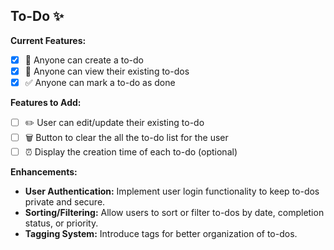 ## To-Do ✨

**Current Features:**

-   [x] 📝 Anyone can create a to-do
-   [x] 👀 Anyone can view their existing to-dos
-   [x] ✅ Anyone can mark a to-do as done

**Features to Add:**

-   [ ] ✏️ User can edit/update their existing to-do
-   [ ] 🗑️ Button to clear the all the to-do list for the user
-   [ ] ⏰ Display the creation time of each to-do (optional)

**Enhancements:**

-   **User Authentication:** Implement user login functionality to keep to-dos private and secure.
-   **Sorting/Filtering:** Allow users to sort or filter to-dos by date, completion status, or priority.
-   **Tagging System:** Introduce tags for better organization of to-dos.

